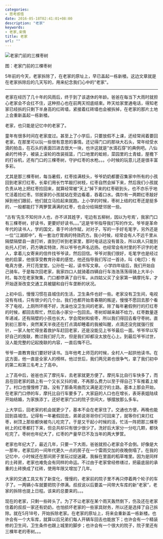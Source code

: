 ```yaml
---
categories:
- 思考感悟
date: 2016-05-18T02:41:01+08:00
description: "老家"
keywords:
- 老家,亲情
title: 老家
url: ""
---
```


![老家门前的三棵枣树](http://o75oehjrs.bkt.clouddn.com/image/blog/%E8%80%81%E5%AE%B6.jpg?watermark/2/text/YmxvZy55d2hlZWwuY24=/font/5b6u6L2v6ZuF6buR/fontsize/500/fill/I0Y1RUZFRg==/dissolve/100/gravity/SouthEast/dx/10/dy/10)

图：老家门前的三棵枣树

5年前的今天，老家拆除了，在老家的原址上，早已盖起一栋新楼。这边文章就是在老家拆除后的几天写的，用来纪念我们心中的"老家"。

---

老家在经历了几十年的风雨后，终于到了该退休的年龄。爸爸在每当下大雨时就担心老家会不会扛不住，这种担心也在前两天彻底结束。昨天给家里通电话，得知老家已经拆的只剩下半身高的红砖墙，紧接着红砖墙也会被拆掉，在老家的那片土地上会重新盖起一栋新楼。

老家，也只能是记忆中的老家了。

童年有很多时间在老家度过。甚至上了小学后，只要放假不上课，还经常闹着要回老家。在那里可以玩一些很有意思的事情。还记得门口的那块大石头，常年经受水滴的拍击，在石头的表面凹进去很大一块，也许这就是“水滴石穿”的典例吧。八仙桌的竹椅子，被装上滚轮的改装摇篮，门口地里的蚯蚓，菜园里的土青蛙，屋檐下的打谷机，还有门口的三棵枣树，守护红枣的水枪。。。小时候的玩意儿还是很丰富多彩。

尤其是那三棵枣树，每当暑假，红枣挂满枝头，爷爷奶奶都要召集家中所有的小孩回到老家打红枣。长辈们用长竹竿敲打树枝，红枣自然会掉下来，然后我们小孩就负责从地上把红枣捡回来，就算经常被“天上”掉下来的红枣砸到头，也不亦乐乎地忙活着捡红枣。邻居家的小孩就站在旁边看着，吞着口水。偶尔有一两颗红枣敲好掉到他们跟前，他们就立马捡起来就跑。上小学的时候，枣树上结的红枣还是挺多的，一般都能打下两箩筐满满的红枣，也会分给隔壁邻居一些。

“古有‘先生不知何许人也，亦不详其姓字，宅边有五柳树，因以为号焉’，我家门口有三棵枣树，好读书，更要好好读书。。。”这是爷爷指导我们写的作文。爷爷是革命年代的读书人，学的国文，善于吟诗作赋，对对子，写的一手好毛笔字，另外还是一位“江湖郎中”，有一套治疗胃病的特效药方。我小时候，经常会有人不远千里从隔壁隔壁县一直打听，直到打听到老家里，那时电话远没有普及，所以病人只能到处托人打听，药方确实特效，所以爷爷也声名远扬。也经常会有村里的不识字的老人，拿着儿女寄来的信件找爷爷读，然后回信。爷爷对我们很好，毛笔字也是经过他的启蒙，他很享受教育孙辈的感觉，他还指导我们写过一首诗，叫《电灯》：有电真方便，开灯亮堂堂。公孙在一起，读书写文章。
小学四年级后，我们开始自己骑车。于是每次回老家，我家四口人就骑着四辆自行车浩浩荡荡得骑上大半小时。每次在老家聚集，门口都停满了自行车。从四姑父买了全家第一辆摩托车，才开始逐渐改变交通工具被腿和自行车垄断的状况。

上初中后，慢慢习惯在县城住的生活，卫生条件也好一些。老家没有卫生间，电视没有有线，只有很少的几个台。我们也都开始青春期的叛逆，慢慢不愿回去那个看不了电视，上厕所环境不好，洗澡也没卫生间的老家。除了每年暑假例行的打红枣的时候，都回去帮忙，然后各小家分一包回去。枣树却越来越不给力，红枣数量逐年递减，还有隔壁的小孩也长大，学会爬树和偷枣，所以我们得回去看守枣树。直到初三那年，突然某天半夜还在打点滴却睡着的我被叫醒，点滴还没完就强行拔针，一家人匆忙得坐着救护车赶回老家，还是没能见上爷爷最后一面。爷爷早以写好自己的挽联，教过我们好几次，但是我们却都没太放在心上。到最后爷爷过世，没人能完整的记起挽联的内容，一直后悔不已。

爷爷一直教育我们要好好读书。当年他考上师范的时候，全村人一起拱他读书。在这方面，他一直是全家人的榜样。他过世后，我们两兄弟也很争气，拿了我们初中的第二和第三名考上了高中。

上了高中后，爸爸也买了摩托车，去老家就更方便了。摩托车比自行车快多了，而且在回老家的路上有一个又长又抖的坡，不再那么费力以至于得自己下车推着上坡了。村口也慢慢修了路，没有了那条弯曲而又满是泥泞的土路。基本上那会开始，在老家门口停的车，摩托比自行车要多了。大家庭的人口也在增长，表哥表姐陆续开始结婚，为家族添丁。还好老家门口的院子空间大，够摆放那么多车。

上大学后，回老家的机会就更少了，基本不会在老家住了。交通也方便，再晚也能回到县城住。记得有一年暑假回去，弟弟说哥哥你们可回来了，就等你们来打红枣，树顶上那些都快被鸟儿吃完了。于是又干起小时候的活，忙活一阵把那三棵枣树上的红枣都打下来，但总共却只有很少很少了。洗好后大家分一分吃几颗，都快吃完了。枣树也年纪大了，红枣的产量早已不及当年的两大箩筐。

老家也年纪大了，最近几年，只要一下大雨，爸爸就担心老家会不会倒。好像是大一那年，老家后的一间年代更久一点的房子在一个雷雨交加的夜晚倒塌了。在我的记忆中，小时候还在那间房子里玩过捉迷藏，我躲在里面的稻草堆里。因为是同样的土砖房，老家也难免会有同样的命运。不过由于老家曾经修缮过，把最底层的承重的土砖换成了红砖，使用年限又增加了几年。

大家的交通工具又有了新变化，慢慢的，老家前的院子里不再只停着两个轮子的车子了。一两辆小车就要把院子停满。叔叔说以后要盖一间带大车库的新“老家”，老家的拆除也提上日程。该来的总要来的。。。

现在的老家，只剩一些砖头了。为了不让老家在某个雨天轰然倒下，伤及还在老家住着的叔叔一家还有奶奶，也怕损坏老家的一些家具财务，所以还是选择了自己拆除。就在5月18号，开始拆除老家。在老家的原址上，将来会重新盖一栋新楼。也许会有一个大车库，就算以后兄弟们每人开辆车回去也能放下；也许会有一个精装修的卫生间，卫生条件也跟上城里的脚步；也许会有一个很大的院子，院子里还有三棵年老的枣树。。。
